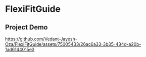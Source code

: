 # FlexiFitGuide

## Project Demo

https://github.com/Vedant-Jayesh-Oza/FlexiFitGuide/assets/75005433/26ac6a33-3b35-434d-a20b-1ad6144015e3

